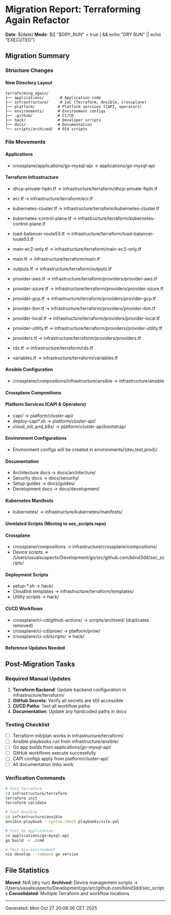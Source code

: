 # Migration Report: Terraforming Again Refactor

**Date**: $(date)
**Mode**: $([ "$DRY_RUN" = true ] && echo "DRY RUN" || echo "EXECUTED")

## Migration Summary

### Structure Changes

#### New Directory Layout
```
terraforming_again/
├── applications/       # Application code
├── infrastructure/     # IaC (Terraform, Ansible, Crossplane)
├── platform/          # Platform services (CAPI, operators)
├── environments/      # Environment configs
├── .github/           # CI/CD
├── hack/              # Developer scripts
├── docs/              # Documentation
└── scripts/archived/  # Old scripts
```

### File Movements

#### Applications
- crossplane/applications/go-mysql-api → applications/go-mysql-api

#### Terraform Infrastructure

- dhcp-private-fqdn.tf → infrastructure/terraform/dhcp-private-fqdn.tf

- ecr.tf → infrastructure/terraform/ecr.tf

- kubernetes-cluster.tf → infrastructure/terraform/kubernetes-cluster.tf

- kubernetes-control-plane.tf → infrastructure/terraform/kubernetes-control-plane.tf

- load-balancer-route53.tf → infrastructure/terraform/load-balancer-route53.tf

- main-ec2-only.tf → infrastructure/terraform/main-ec2-only.tf

- main.tf → infrastructure/terraform/main.tf

- outputs.tf → infrastructure/terraform/outputs.tf

- provider-aws.tf → infrastructure/terraform/providers/provider-aws.tf

- provider-azure.tf → infrastructure/terraform/providers/provider-azure.tf

- provider-gcp.tf → infrastructure/terraform/providers/provider-gcp.tf

- provider-ibm.tf → infrastructure/terraform/providers/provider-ibm.tf

- provider-local.tf → infrastructure/terraform/providers/provider-local.tf

- provider-utility.tf → infrastructure/terraform/providers/provider-utility.tf

- providers.tf → infrastructure/terraform/providers/providers.tf

- rds.tf → infrastructure/terraform/rds.tf

- variables.tf → infrastructure/terraform/variables.tf


#### Ansible Configuration

- crossplane/compositions/infrastructure/ansible → infrastructure/ansible


#### Crossplane Compositions


#### Platform Services (CAPI & Operators)

- capi/ → platform/cluster-api/
- deploy-capi*.sh → platform/cluster-api/
- cloud_init_and_k8s/ → platform/cluster-api/bootstrap/


#### Environment Configurations

- Environment configs will be created in environments/{dev,test,prod}/


#### Documentation

- Architecture docs → docs/architecture/
- Security docs → docs/security/
- Setup guides → docs/guides/
- Development docs → docs/development/


#### Kubernetes Manifests

- kubernetes/ → infrastructure/kubernetes/manifests/


#### Unrelated Scripts (Moving to sec_scripts repo)


#### Crossplane

- crossplane/compositions → infrastructure/crossplane/compositions/
- Device scripts → /Users/usualsuspectx/Development/go/src/github.com/blind3dd/sec_scripts/


#### Deployment Scripts

- setup-*.sh → hack/
- CloudInit templates → infrastructure/terraform/templates/
- Utility scripts → hack/


#### CI/CD Workflows

- crossplane/ci-cd/github-actions/ → scripts/archived/ (duplicates removed)
- crossplane/ci-cd/prow/ → platform/prow/
- crossplane/ci-cd/scripts/ → hack/


#### Reference Updates Needed


## Post-Migration Tasks

### Required Manual Updates

1. **Terraform Backend**: Update backend configuration in infrastructure/terraform/
2. **GitHub Secrets**: Verify all secrets are still accessible
3. **CI/CD Paths**: Test all workflow paths
4. **Documentation**: Update any hardcoded paths in docs

### Testing Checklist

- [ ] Terraform init/plan works in infrastructure/terraform/
- [ ] Ansible playbooks run from infrastructure/ansible/
- [ ] Go app builds from applications/go-mysql-api/
- [ ] GitHub workflows execute successfully
- [ ] CAPI configs apply from platform/cluster-api/
- [ ] All documentation links work

### Verification Commands

```bash
# Test Terraform
cd infrastructure/terraform
terraform init
terraform validate

# Test Ansible
cd infrastructure/ansible
ansible-playbook --syntax-check playbooks/site.yml

# Test Go application
cd applications/go-mysql-api
go build -v ./cmd

# Test Nix environment
nix develop --command go version
```

## File Statistics

**Moved**: N/A (dry run)
**Archived**: Device management scripts → /Users/usualsuspectx/Development/go/src/github.com/blind3dd/sec_scripts
**Consolidated**: Multiple Terraform and workflow locations

---
Generated: Mon Oct 27 20:08:36 CET 2025

